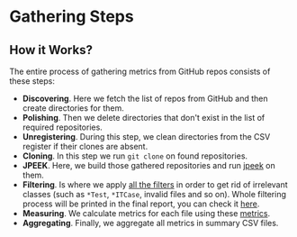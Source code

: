 # Gathering Steps

## How it Works?

The entire process of gathering metrics from GitHub repos consists of these
steps:

* **Discovering**. Here we fetch the list of repos from GitHub and then create
directories for them.
* **Polishing**. Then we delete directories that don't exist in the list of
required repositories.
* **Unregistering**. During this step, we clean directories from the CSV
register if their clones are absent.
* **Cloning**. In this step we run `git clone` on found repositories.
* **JPEEK**. Here, we build those gathered repositories and run
[jpeek](https://github.com/cqfn/jpeek) on them.
* **Filtering**. Is where we apply [all the filters](https://github.com/yegor256/cam/tree/master/filters)
in order to get rid of irrelevant classes (such as `*Test`, `*ITCase`, invalid
files and so on). Whole filtering process will be printed in the final report,
you can check it [here](http://cam.yegor256.com/cam-2024-03-02.pdf).
* **Measuring**. We calculate metrics for each file using these [metrics](https://github.com/yegor256/cam/tree/master/metrics).
* **Aggregating**. Finally, we aggregate all metrics in summary CSV files.
